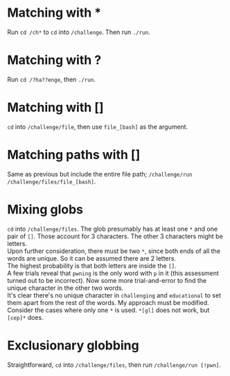 # Matching with *
Run `cd /ch*` to `cd` into `/challenge`. Then run `./run`.

# Matching with ?
Run `cd /?ha??enge`, then `./run`.

# Matching with []
`cd` into `/challenge/file`, then use `file_[bash]` as the argument.

# Matching paths with []
Same as previous but include the entire file path; `/challenge/run /challenge/files/file_[bash]`.

# Mixing globs
`cd` into `/challenge/files`. The glob presumably has at least one `*` and one pair of `[]`. Those account for 3 characters. The other 3 characters might be letters.  
Upon further consideration, there must be two `*`, since both ends of all the words are unique. So it can be assumed there are 2 letters.  
The highest probability is that both letters are inside the `[]`.  
A few trials reveal that `pwning` is the only word with `p` in it (this assessment turned out to be incorrect). Now some more trial-and-error to find the unique character in the other two words.  
It's clear there's no unique character in `challenging` and `educational` to set them apart from the rest of the words. My approach must be modified.  
Consider the cases where only one `*` is used. `*[gl]` does not work, but `[cep]*` does.

# Exclusionary globbing
Straightforward, `cd` into `/challenge/files`, then run `/challenge/run [!pwn]`.
